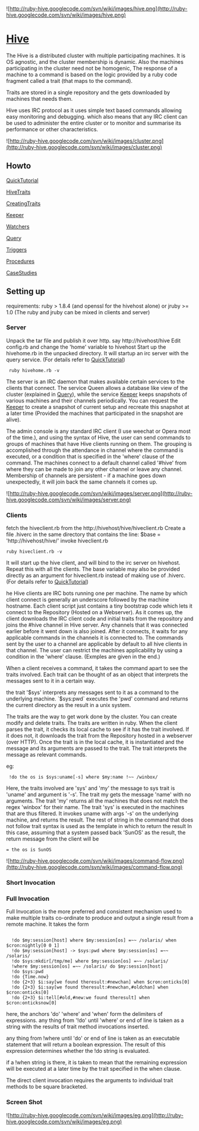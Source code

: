 ![http://ruby-hive.googlecode.com/svn/wiki/images/hive.png](http://ruby-hive.googlecode.com/svn/wiki/images/hive.png)

# [Hive](Hive.md) #

The Hive is a distributed cluster with multiple participating machines. It is OS agnostic, and the cluster membership is dynamic. Also the machines participating in the cluster need not be homogenic, The response of a machine to a command is based on the logic provided by a ruby code fragment called a trait (that maps to the command).

Traits are stored in a single repository and the gets downloaded by machines that needs them.

Hive uses IRC protocol as it uses simple text based commands allowing easy monitoring and debugging. which also means that any IRC client can be used to administer the entire cluster or to monitor and summarise its performance or other characteristics.

![http://ruby-hive.googlecode.com/svn/wiki/images/cluster.png](http://ruby-hive.googlecode.com/svn/wiki/images/cluster.png)

## Howto ##

[QuickTutorial](QuickTutorial.md)

[HiveTraits](HiveTraits.md)

[CreatingTraits](CreatingTraits.md)

[Keeper](Keeper.md)

[Watchers](Watchers.md)

[Query](Query.md)

[Triggers](Triggers.md)

[Procedures](Procedures.md)

[CaseStudies](CaseStudies.md)

## Setting up ##

requirements: ruby > 1.8.4 (and openssl for the hivehost alone)
or
jruby >= 1.0 (The ruby and jruby can be mixed in clients and server)

### Server ###

Unpack the tar file and publish it over http. say http://hivehost/hive
Edit config.rb and change the 'home' variable to hivehost
Start up the hivehome.rb in the unpacked directory. It will startup an irc server with the query service.
(For details refer to [QuickTutorial](QuickTutorial.md))

```
 ruby hivehome.rb -v
```

The server is an IRC daemon that makes available certain services to the clients that connect. The service Queen allows a database like view of the cluster (explained in [Query](Query.md)), while the service [Keeper](Keeper.md) keeps snapshots of various machines and their channels periodically.
You can request the [Keeper](Keeper.md) to create a snapshot of current setup and recreate this snapshot at a later time (Provided the machines that participated in the snapshot are alive).

The admin console is any standard IRC client (I use weechat or Opera most of the time.), and using the syntax of Hive, the user can send commands to groups of machines that have Hive clients running on them. The grouping is accomplished through the attendance in channel where the command is executed, or a condition that is specified in the 'where' clause of the command. The machines connect to a default channel called '#hive' from where they can be made to join any other channel or leave any channel. Membership of channels are persistent - if a machine goes down unexpectedly, it will join back the same channels it comes up.


![http://ruby-hive.googlecode.com/svn/wiki/images/server.png](http://ruby-hive.googlecode.com/svn/wiki/images/server.png)

### Clients ###
fetch the hiveclient.rb from the http://hivehost/hive/hiveclient.rb
Create a file .hiverc in the same directory that contains the line: $base = 'http://hivehost/hive/'
invoke hiveclient.rb

```
ruby hiveclient.rb -v
```

It will start up the hive client, and will bind to the irc server on hivehost. Repeat this with all the clients. The base variable may also be provided directly as an argument for hiveclient.rb instead of making use of .hiverc.
(For details refer to [QuickTutorial](QuickTutorial.md))

he Hive clients are IRC bots running one per machine. The name by which client connect is generally an underscore followed by the machine hostname. Each client script just contains a tiny bootstrap code which lets it connect to the Repository (Hosted on a Webserver). As it comes up, the client downloads the IRC client code and initial traits from the repository and joins the #hive channel in Hive server. Any channels that it was connected earlier before it went down is also joined. After it connects, it waits for any applicable commands in the channels it is connected to. The commands sent by the user to a channel are applicable by default to all hive clients in that channel. The user can restrict the machines applicability by using a condition in the 'where' clause. (Exmples are given in the end.)

When a client receives a command, it takes the command apart to see the traits involved. Each trait can be thought of as an object that interprets the messages sent to it in a certain way.

the trait '$sys' interprets any messages sent to it as a command to the underlying machine.
`$sys:pwd` executes the 'pwd' command and returns the current directory as the result in a unix system.

The traits are the way to get work done by the cluster. You can create modify and delete traits. The traits are written in ruby.
When the client parses the trait, it checks its local cache to see if it has the trait involved. If it does not, it downloads the trait from the Repository hosted in a webserver (over HTTP). Once the trait is in the local cache, it is instantiated and the message and its arguments are passed to the trait. The trait interprets the message as relevant commands.

eg:

```
 !do the os is $sys:uname[-s] where $my:name !~~ /winbox/ 
```

Here, the traits involved are 'sys' and 'my' the message to sys trait is 'uname' and argument is '-s'. The trait my gets the message 'name' with no arguments.
The trait 'my' returns all the machines that does not match the regex 'winbox' for their name.
The trait 'sys' is executed in the machines that are thus filtered. It invokes uname with args '-s' on the underlying machine, and returns the result. The rest of string in the command that does not follow trait syntax is used as the template in which to return the result
In this case, assuming that a system passed back 'SunOS' as the result, the return message from the client will be

```
= the os is SunOS
```


![http://ruby-hive.googlecode.com/svn/wiki/images/command-flow.png](http://ruby-hive.googlecode.com/svn/wiki/images/command-flow.png)


### Short Invocation ###

### Full Invocation ###

Full Invocation is the more preferred and consistent mechanism used to make multiple traits co-ordinate to produce and output a single result from a remote machine. It takes the form

```

  !do $my:session[host] where $my:session[os] =~~ /solaris/ when $cron:nightly[0 0 1]
  !do $my:session[host] -> $sys:pwd where $my:session[os] =~~ /solaris/
  !do $sys:mkdir[/tmp/me] where $my:session[os] =~~ /solaris/
  !where $my:session[os] =~~ /solaris/ do $my:session[host]
  !do $sys:pwd
  !do {Time.now}
  !do {2+3} $i:say[we found theresult:#newchan] when $cron:onticks[0]
  !do {2+3} $i:say[we found theresult:#newchan,#oldchan] when $cron:onticks[0]
  !do {2+3} $i:tell[#old,#new:we found theresult] when $cron:onticksnow[0]
```

here, the anchors 'do' 'where' and 'when' form the delimiters of expressions. any thing from '!do' until 'where' or end of line is taken as a string with the results of trait method invocations inserted.

any thing from !where until 'do' or end of line is taken as an executable statement that will return a boolean expression. The result of this expression determines whether the !do string is evaluated.

if a !when string is there, it is taken to mean that the remaining expression will be executed at a later time by the trait specified in the when clause.

The direct client invocation requires the arguments to individual trait methods to be square bracketed.

### Screen Shot ###

![http://ruby-hive.googlecode.com/svn/wiki/images/eg.png](http://ruby-hive.googlecode.com/svn/wiki/images/eg.png)